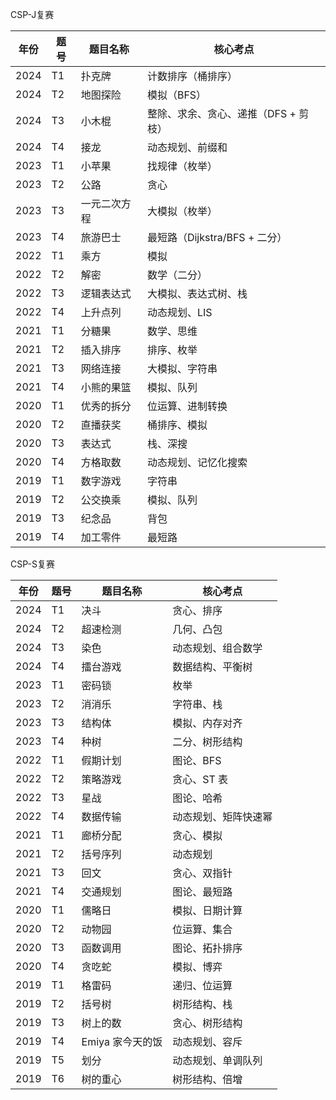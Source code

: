 


CSP-J复赛

| 年份 | 题号 | 题目名称     | 核心考点                             |
| ---- | ---- | ------------ | ------------------------------------ |
| 2024 | T1   | 扑克牌       | 计数排序（桶排序）                   |
| 2024 | T2   | 地图探险     | 模拟（BFS）                          |
| 2024 | T3   | 小木棍       | 整除、求余、贪心、递推（DFS + 剪枝） |
| 2024 | T4   | 接龙         | 动态规划、前缀和                     |
| 2023 | T1   | 小苹果       | 找规律（枚举）                       |
| 2023 | T2   | 公路         | 贪心                                 |
| 2023 | T3   | 一元二次方程 | 大模拟（枚举）                       |
| 2023 | T4   | 旅游巴士     | 最短路（Dijkstra/BFS + 二分）        |
| 2022 | T1   | 乘方         | 模拟                                 |
| 2022 | T2   | 解密         | 数学（二分）                         |
| 2022 | T3   | 逻辑表达式   | 大模拟、表达式树、栈                 |
| 2022 | T4   | 上升点列     | 动态规划、LIS                        |
| 2021 | T1   | 分糖果       | 数学、思维                           |
| 2021 | T2   | 插入排序     | 排序、枚举                           |
| 2021 | T3   | 网络连接     | 大模拟、字符串                       |
| 2021 | T4   | 小熊的果篮   | 模拟、队列                           |
| 2020 | T1   | 优秀的拆分   | 位运算、进制转换                     |
| 2020 | T2   | 直播获奖     | 桶排序、模拟                         |
| 2020 | T3   | 表达式       | 栈、深搜                             |
| 2020 | T4   | 方格取数     | 动态规划、记忆化搜索                 |
| 2019 | T1   | 数字游戏     | 字符串                               |
| 2019 | T2   | 公交换乘     | 模拟、队列                           |
| 2019 | T3   | 纪念品       | 背包                                 |
| 2019 | T4   | 加工零件     | 最短路                               |



CSP-S复赛

| 年份 | 题号 | 题目名称         | 核心考点             |
| ---- | ---- | ---------------- | -------------------- |
| 2024 | T1   | 决斗             | 贪心、排序           |
| 2024 | T2   | 超速检测         | 几何、凸包           |
| 2024 | T3   | 染色             | 动态规划、组合数学   |
| 2024 | T4   | 擂台游戏         | 数据结构、平衡树     |
| 2023 | T1   | 密码锁           | 枚举                 |
| 2023 | T2   | 消消乐           | 字符串、栈           |
| 2023 | T3   | 结构体           | 模拟、内存对齐       |
| 2023 | T4   | 种树             | 二分、树形结构       |
| 2022 | T1   | 假期计划         | 图论、BFS            |
| 2022 | T2   | 策略游戏         | 贪心、ST 表          |
| 2022 | T3   | 星战             | 图论、哈希           |
| 2022 | T4   | 数据传输         | 动态规划、矩阵快速幂 |
| 2021 | T1   | 廊桥分配         | 贪心、模拟           |
| 2021 | T2   | 括号序列         | 动态规划             |
| 2021 | T3   | 回文             | 贪心、双指针         |
| 2021 | T4   | 交通规划         | 图论、最短路         |
| 2020 | T1   | 儒略日           | 模拟、日期计算       |
| 2020 | T2   | 动物园           | 位运算、集合         |
| 2020 | T3   | 函数调用         | 图论、拓扑排序       |
| 2020 | T4   | 贪吃蛇           | 模拟、博弈           |
| 2019 | T1   | 格雷码           | 递归、位运算         |
| 2019 | T2   | 括号树           | 树形结构、栈         |
| 2019 | T3   | 树上的数         | 贪心、树形结构       |
| 2019 | T4   | Emiya 家今天的饭 | 动态规划、容斥       |
| 2019 | T5   | 划分             | 动态规划、单调队列   |
| 2019 | T6   | 树的重心         | 树形结构、倍增       |
